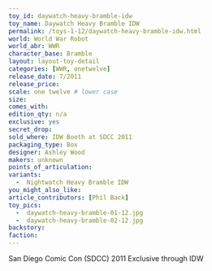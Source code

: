 ```yaml
---
toy_id: daywatch-heavy-bramble-idw
toy_name: Daywatch Heavy Bramble IDW
permalink: /toys-1-12/daywatch-heavy-bramble-idw.html
world: World War Robot
world_abr: WWR
character_base: Bramble
layout: layout-toy-detail
categories: [WWR, onetwelve]
release_date: 7/2011
release_price:
scale: one twelve # lower case
size:
comes_with:
edition_qty: n/a
exclusive: yes
secret_drop:
sold_where: IDW Booth at SDCC 2011
packaging_type: Box
designer: Ashley Wood
makers: unknown
points_of_articulation:
variants:
  -  Nightwatch Heavy Bramble IDW
you_might_also_like:  
article_contributors: [Phil Back]
toy_pics:
  -  daywatch-heavy-bramble-01-12.jpg
  -  daywatch-heavy-bramble-02-12.jpg
backstory:
faction:
---
```


San Diego Comic Con (SDCC) 2011 Exclusive through IDW